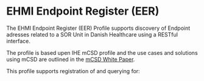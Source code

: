 # EHMI Endpoint Register (EER)

The EHMI Endpoint Register (EER) Profile supports discovery of Endpoint adresses related to a SOR Unit in Danish Healthcare using a RESTful interface.

The profile is based upen IHE mCSD profile and the use cases and solutions using mCSD are outlined in the [mCSD White Paper](https://profiles.ihe.net/ITI/papers/mCSD/index.html).

This profile supports registration of and querying for:

